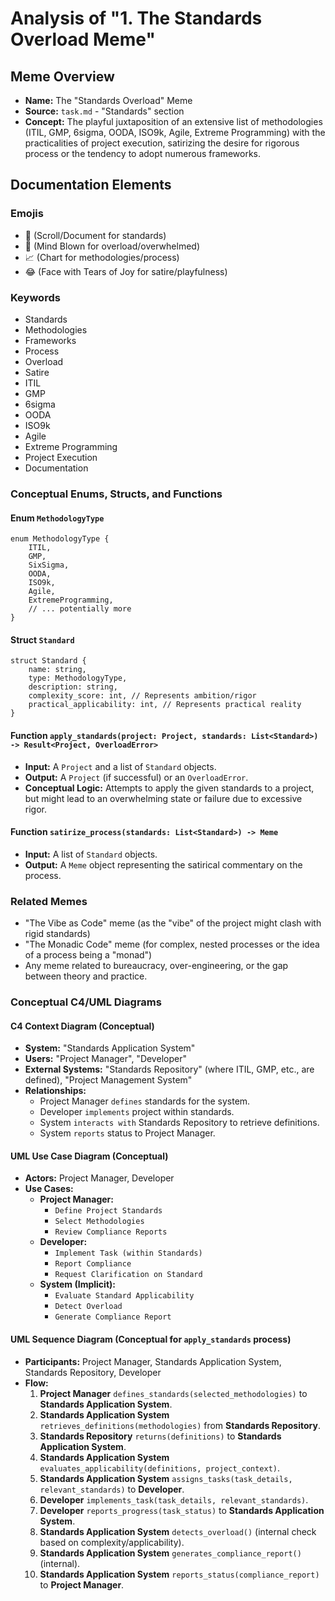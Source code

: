 # Analysis of "1. The Standards Overload Meme"

## Meme Overview
*   **Name:** The "Standards Overload" Meme
*   **Source:** `task.md` - "Standards" section
*   **Concept:** The playful juxtaposition of an extensive list of methodologies (ITIL, GMP, 6sigma, OODA, ISO9k, Agile, Extreme Programming) with the practicalities of project execution, satirizing the desire for rigorous process or the tendency to adopt numerous frameworks.

## Documentation Elements

### Emojis
*   📜 (Scroll/Document for standards)
*   🤯 (Mind Blown for overload/overwhelmed)
*   📈 (Chart for methodologies/process)
*   😂 (Face with Tears of Joy for satire/playfulness)

### Keywords
*   Standards
*   Methodologies
*   Frameworks
*   Process
*   Overload
*   Satire
*   ITIL
*   GMP
*   6sigma
*   OODA
*   ISO9k
*   Agile
*   Extreme Programming
*   Project Execution
*   Documentation

### Conceptual Enums, Structs, and Functions

#### Enum `MethodologyType`
```
enum MethodologyType {
    ITIL,
    GMP,
    SixSigma,
    OODA,
    ISO9k,
    Agile,
    ExtremeProgramming,
    // ... potentially more
}
```

#### Struct `Standard`
```
struct Standard {
    name: string,
    type: MethodologyType,
    description: string,
    complexity_score: int, // Represents ambition/rigor
    practical_applicability: int, // Represents practical reality
}
```

#### Function `apply_standards(project: Project, standards: List<Standard>) -> Result<Project, OverloadError>`
*   **Input:** A `Project` and a list of `Standard` objects.
*   **Output:** A `Project` (if successful) or an `OverloadError`.
*   **Conceptual Logic:** Attempts to apply the given standards to a project, but might lead to an overwhelming state or failure due to excessive rigor.

#### Function `satirize_process(standards: List<Standard>) -> Meme`
*   **Input:** A list of `Standard` objects.
*   **Output:** A `Meme` object representing the satirical commentary on the process.

### Related Memes
*   "The Vibe as Code" meme (as the "vibe" of the project might clash with rigid standards)
*   "The Monadic Code" meme (for complex, nested processes or the idea of a process being a "monad")
*   Any meme related to bureaucracy, over-engineering, or the gap between theory and practice.

### Conceptual C4/UML Diagrams

#### C4 Context Diagram (Conceptual)
*   **System:** "Standards Application System"
*   **Users:** "Project Manager", "Developer"
*   **External Systems:** "Standards Repository" (where ITIL, GMP, etc., are defined), "Project Management System"
*   **Relationships:**
    *   Project Manager `defines` standards for the system.
    *   Developer `implements` project within standards.
    *   System `interacts with` Standards Repository to retrieve definitions.
    *   System `reports` status to Project Manager.

#### UML Use Case Diagram (Conceptual)
*   **Actors:** Project Manager, Developer
*   **Use Cases:**
    *   **Project Manager:**
        *   `Define Project Standards`
        *   `Select Methodologies`
        *   `Review Compliance Reports`
    *   **Developer:**
        *   `Implement Task (within Standards)`
        *   `Report Compliance`
        *   `Request Clarification on Standard`
    *   **System (Implicit):**
        *   `Evaluate Standard Applicability`
        *   `Detect Overload`
        *   `Generate Compliance Report`

#### UML Sequence Diagram (Conceptual for `apply_standards` process)
*   **Participants:** Project Manager, Standards Application System, Standards Repository, Developer
*   **Flow:**
    1.  **Project Manager** `defines_standards(selected_methodologies)` to **Standards Application System**.
    2.  **Standards Application System** `retrieves_definitions(methodologies)` from **Standards Repository**.
    3.  **Standards Repository** `returns(definitions)` to **Standards Application System**.
    4.  **Standards Application System** `evaluates_applicability(definitions, project_context)`.
    5.  **Standards Application System** `assigns_tasks(task_details, relevant_standards)` to **Developer**.
    6.  **Developer** `implements_task(task_details, relevant_standards)`.
    7.  **Developer** `reports_progress(task_status)` to **Standards Application System**.
    8.  **Standards Application System** `detects_overload()` (internal check based on complexity/applicability).
    9.  **Standards Application System** `generates_compliance_report()` (internal).
    10. **Standards Application System** `reports_status(compliance_report)` to **Project Manager**.
